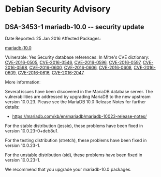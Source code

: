 
Debian Security Advisory
========================


DSA-3453-1 mariadb-10.0 -- security update
------------------------------------------



Date Reported:
25 Jan 2016
Affected Packages:

[mariadb-10.0](https://packages.debian.org/src:mariadb-10.0)

Vulnerable:
Yes
Security database references:
In Mitre's CVE dictionary: [CVE-2016-0505](https://security-tracker.debian.org/tracker/CVE-2016-0505), [CVE-2016-0546](https://security-tracker.debian.org/tracker/CVE-2016-0546), [CVE-2016-0596](https://security-tracker.debian.org/tracker/CVE-2016-0596), [CVE-2016-0597](https://security-tracker.debian.org/tracker/CVE-2016-0597), [CVE-2016-0598](https://security-tracker.debian.org/tracker/CVE-2016-0598), [CVE-2016-0600](https://security-tracker.debian.org/tracker/CVE-2016-0600), [CVE-2016-0606](https://security-tracker.debian.org/tracker/CVE-2016-0606), [CVE-2016-0608](https://security-tracker.debian.org/tracker/CVE-2016-0608), [CVE-2016-0609](https://security-tracker.debian.org/tracker/CVE-2016-0609), [CVE-2016-0616](https://security-tracker.debian.org/tracker/CVE-2016-0616), [CVE-2016-2047](https://security-tracker.debian.org/tracker/CVE-2016-2047).  

More information:

Several issues have been discovered in the MariaDB database server. The
vulnerabilities are addressed by upgrading MariaDB to the new upstream
version 10.0.23. Please see the MariaDB 10.0 Release Notes for further
details:


* <https://mariadb.com/kb/en/mariadb/mariadb-10023-release-notes/>


For the stable distribution (jessie), these problems have been fixed in
version 10.0.23-0+deb8u1.


For the testing distribution (stretch), these problems have been fixed
in version 10.0.23-1.


For the unstable distribution (sid), these problems have been fixed in
version 10.0.23-1.


We recommend that you upgrade your mariadb-10.0 packages.





